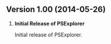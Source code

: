 
## Version 1.00 (2014-05-26)

1. **Initial Release of PSExplorer**

    Initial release of PSExplorer.






